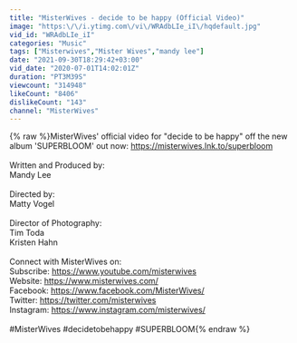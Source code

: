```yaml
---
title: "MisterWives - decide to be happy (Official Video)"
image: "https:\/\/i.ytimg.com\/vi\/WRAdbLIe_iI\/hqdefault.jpg"
vid_id: "WRAdbLIe_iI"
categories: "Music"
tags: ["Misterwives","Mister Wives","mandy lee"]
date: "2021-09-30T18:29:42+03:00"
vid_date: "2020-07-01T14:02:01Z"
duration: "PT3M39S"
viewcount: "314948"
likeCount: "8406"
dislikeCount: "143"
channel: "MisterWives"
---
```

{% raw %}MisterWives' official video for &quot;decide to be happy&quot; off the new album 'SUPERBLOOM' out now: <a rel="nofollow" target="blank" href="https://misterwives.lnk.to/superbloom">https://misterwives.lnk.to/superbloom</a><br /><br />Written and Produced by:<br />Mandy Lee<br /><br />Directed by:<br />Matty Vogel<br /><br />Director of Photography:<br />Tim Toda<br />Kristen Hahn<br /><br />Connect with MisterWives on:<br />Subscribe: <a rel="nofollow" target="blank" href="https://www.youtube.com/misterwives">https://www.youtube.com/misterwives</a><br />Website: <a rel="nofollow" target="blank" href="https://www.misterwives.com/">https://www.misterwives.com/</a><br />Facebook: <a rel="nofollow" target="blank" href="https://www.facebook.com/MisterWives/">https://www.facebook.com/MisterWives/</a><br />Twitter: <a rel="nofollow" target="blank" href="https://twitter.com/misterwives">https://twitter.com/misterwives</a><br />Instagram: <a rel="nofollow" target="blank" href="https://www.instagram.com/misterwives/">https://www.instagram.com/misterwives/</a><br /><br />#MisterWives #decidetobehappy #SUPERBLOOM{% endraw %}
